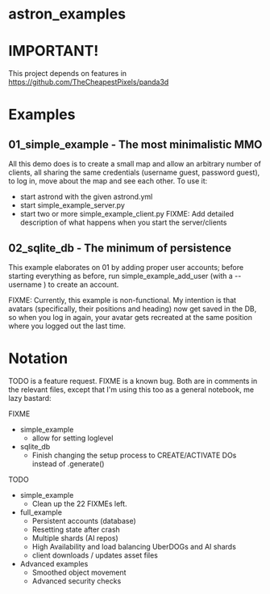 astron_examples
===============

IMPORTANT!
==========

This project depends on features in https://github.com/TheCheapestPixels/panda3d

Examples
========

01\_simple\_example - The most minimalistic MMO
-----------------------------------------------

All this demo does is to create a small map and allow an arbitrary number of clients, all sharing the same credentials (username guest, password guest), to log in, move about the map and see each other. To use it:
* start astrond with the given astrond.yml
* start simple\_example\_server.py
* start two or more simple\_example\_client.py
FIXME: Add detailed description of what happens when you start the server/clients

02\_sqlite\_db - The minimum of persistence
-------------------------------------------

This example elaborates on 01 by adding proper user accounts; before starting everything as before, run simple\_example\_add\_user (with a --username <name>) to create an account.

FIXME: Currently, this example is non-functional. My intention is that avatars (specifically, their positions and heading) now get saved in the DB, so when you log in again, your avatar gets recreated at the same position where you logged out the last time.

Notation
========
TODO is a feature request. FIXME is a known bug. Both are in comments in the relevant files, except that I'm using this too as a general notebook, me lazy bastard:

FIXME
* simple\_example
  * allow for setting loglevel
* sqlite\_db
  * Finish changing the setup process to CREATE/ACTIVATE DOs instead of .generate()

TODO
* simple_example
  * Clean up the 22 FIXMEs left.
* full_example
  * Persistent accounts (database)
  * Resetting state after crash
  * Multiple shards (AI repos)
  * High Availability and load balancing UberDOGs and AI shards
  * client downloads / updates asset files
* Advanced examples
  * Smoothed object movement
  * Advanced security checks





